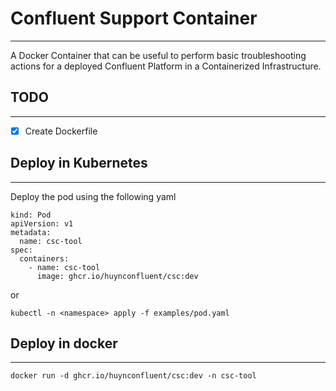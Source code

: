 # Confluent Support Container
---
A Docker Container that can be useful to perform basic troubleshooting actions for a deployed Confluent Platform in a Containerized Infrastructure.

## TODO
---
- [x] Create Dockerfile

## Deploy in Kubernetes
---
Deploy the pod using the following yaml
```
kind: Pod
apiVersion: v1
metadata:
  name: csc-tool
spec:
  containers:
    - name: csc-tool
      image: ghcr.io/huynconfluent/csc:dev
```
or
```
kubectl -n <namespace> apply -f examples/pod.yaml
```

## Deploy in docker
---
```
docker run -d ghcr.io/huynconfluent/csc:dev -n csc-tool
```